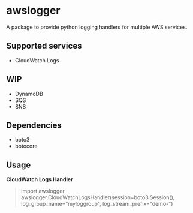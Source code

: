 # awslogger
A package to provide python logging handlers for multiple AWS services.

## Supported services
* CloudWatch Logs

## WIP
* DynamoDB
* SQS
* SNS

## Dependencies
* boto3
* botocore

## Usage
**CloudWatch Logs Handler**
>import awslogger
>awslogger.CloudWatchLogsHandler(session=boto3.Session(), log_group_name="myloggroup", log_stream_prefix="demo-")
